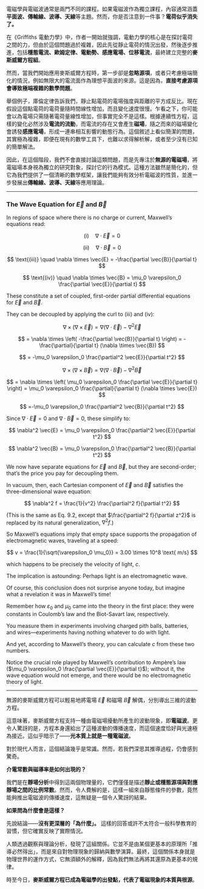 
電磁學與電磁波通常是兩門不同的課程。如果電磁波作為獨立課程，內容通常涵蓋**平面波、傳輸線、波導、天線**等主題。然而，你是否注意到一件事？**電荷似乎消失了。**  

在《Griffiths 電動力學》中，作者一開始就強調，電動力學的核心是在探討電荷之間的力，但由於這個問題過於複雜，因此先從靜止電荷的情況出發，然後逐步推進，包括**穩態電流、歐姆定律、電動勢、感應電場、位移電流**，最終建立完整的**麥斯威爾方程組**。  

然而，當我們開始應用麥斯威爾方程時，第一步卻是**忽略源項**，或者只考慮極端簡化的情況，例如無限大的電流面作為理想平面波的來源。這是因為，**直接考慮源項會導致極端複雜的數學問題**。  

舉個例子，庫倫定律告訴我們，靜止點電荷的電場強度與距離的平方成反比。現在假設這個點電荷的電荷量隨時間線性增加，而且變化速度很慢。乍看之下，你可能會以為電場只需隨著電荷量線性增加，但事實完全不是這樣。根據連續性方程，這樣的變化必然涉及**電流的流動**，而電流的存在又會產生**磁場**，隨之而來的磁場變化會誘發**感應電場**，形成一連串相互影響的動態行為。這個敘述上看似簡潔的問題，其實極為複雜，即便在現有的數學工具下，也難以求得解析解，或者至少沒有已知的簡單解法。

因此，在這個階段，我們不會直接討論這類問題，而是先專注於**無源的電磁場**，將電磁場本身視為獨立的研究對象，探討它的行為模式。這種方法雖然是簡化的，但它為我們提供了一個清晰的數學框架，讓我們能夠有效分析電磁波的性質，並進一步發展出**傳輸線、波導、天線**等應用理論。

---

### The Wave Equation for $\vec{E}$ and $\vec{B}$ 

In regions of space where there is no charge or current, Maxwell’s equations read:  

$$
\text{(i)} \quad \nabla \cdot \vec{E} = 0
$$

$$
\text{(ii)} \quad \nabla \cdot \vec{B} = 0
$$

$$
\text{(iii)} \quad \nabla \times \vec{E} = -\frac{\partial \vec{B}}{\partial t}
$$

$$
\text{(iv)} \quad \nabla \times \vec{B} = \mu_0 \varepsilon_0 \frac{\partial \vec{E}}{\partial t}
$$

These constitute a set of coupled, first-order partial differential equations for $\vec{E}$ and $\vec{B}$. 

They can be decoupled by applying the curl to (iii) and (iv):  

$$
\nabla \times (\nabla \times \vec{E}) = \nabla (\nabla \cdot \vec{E}) - \nabla^2 \vec{E} 
$$

$$
= \nabla \times \left( -\frac{\partial \vec{B}}{\partial t} \right) = -\frac{\partial}{\partial t} (\nabla \times \vec{B})
$$

$$
= -\mu_0 \varepsilon_0 \frac{\partial^2 \vec{E}}{\partial t^2}
$$

$$
\nabla \times (\nabla \times \vec{B}) = \nabla (\nabla \cdot \vec{B}) - \nabla^2 \vec{B}
$$

$$
= \nabla \times \left( \mu_0 \varepsilon_0 \frac{\partial \vec{E}}{\partial t} \right) = \mu_0 \varepsilon_0 \frac{\partial}{\partial t} (\nabla \times \vec{E})
$$

$$
=-\mu_0 \varepsilon_0 \frac{\partial^2 \vec{B}}{\partial t^2}
$$

Since $\nabla \cdot \vec{E} = 0$ and $\nabla \cdot \vec{B} = 0$, these simplify to:

$$
\nabla^2 \vec{E} = \mu_0 \varepsilon_0 \frac{\partial^2 \vec{E}}{\partial t^2}
$$

$$
\nabla^2 \vec{B} = \mu_0 \varepsilon_0 \frac{\partial^2 \vec{B}}{\partial t^2}
$$

We now have separate equations for $\vec{E}$ and $\vec{B}$, but they are second-order; that’s the price you pay for decoupling them.  

In vacuum, then, each Cartesian component of $\vec{E}$ and $\vec{B}$ satisfies the three-dimensional wave equation:

$$
\nabla^2 f = \frac{1}{v^2} \frac{\partial^2 f}{\partial t^2}
$$

(This is the same as Eq. 9.2, except that $\frac{\partial^2 f}{\partial z^2}$ is replaced by its natural generalization, $\nabla^2 f$.) 

So Maxwell’s equations imply that empty space supports the propagation of electromagnetic waves, traveling at a speed:

$$
v = \frac{1}{\sqrt{\varepsilon_0 \mu_0}} = 3.00 \times 10^8 \text{ m/s}
$$

which happens to be precisely the velocity of light, $c$. 

The implication is astounding: Perhaps light is an electromagnetic wave.  

Of course, this conclusion does not surprise anyone today, but imagine what a revelation it was in Maxwell’s time! 

Remember how $\varepsilon_0$ and $\mu_0$ came into the theory in the first place: they were constants in Coulomb’s law and the Biot-Savart law, respectively. 

You measure them in experiments involving charged pith balls, batteries, and wires—experiments having nothing whatever to do with light. 

And yet, according to Maxwell’s theory, you can calculate $c$ from these two numbers. 

Notice the crucial role played by Maxwell’s contribution to Ampère’s law ($\mu_0 \varepsilon_0 \frac{\partial \vec{E}}{\partial t}$); without it, the wave equation would not emerge, and there would be no electromagnetic theory of light.

---

無源的麥斯威爾方程可以輕易地將電場 $\vec{E}$ 和磁場 $\vec{B}$ 解偶，分別導出三維的波動方程。  

這意味著，麥斯威爾方程支持一種由電磁場擾動所產生的波動現象，即**電磁波**。更令人驚訝的是，方程本身還給出了這種波動的傳播速度，而這個速度恰好與光速極為接近。這似乎暗示了——**光本質上就是一種電磁波**。  

對於現代人而言，這個結論幾乎是常識。然而，若我們深思其推導過程，仍會感到驚奇。  

**介電常數與磁導率是如何出現的？** 

我們是在**靜場分析**中得到這兩個物理量的，它們僅僅是描述**靜止或穩態源項與對應靜場之間的比例常數**。然而，令人費解的是，這樣一組來自靜態條件的參數，竟然能夠推出電磁波的傳播速度，這無疑是一個令人驚訝的結果。  

**如果問為什麼會是這樣？**  

先說結論——**沒有更深層的「為什麼」。** 這樣的回答或許不太符合一般科學教育的習慣，但它確實反映了實際情況。  

人類透過觀察與理論分析，發現了這組關係。它並不是由某個更基本的原理所「推導必然得出」，而是來自對物理現象的歸納與數學演算。最終，這個關係本身就是物理世界的運作方式，它無須額外的解釋，因為我們無法再將其還原為更基本的規律。

時至今日，**麥斯威爾方程已成為電磁學的出發點，代表了電磁現象的本質與根源**。
